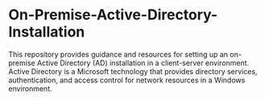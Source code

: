 # On-Premise-Active-Directory-Installation
This repository provides guidance and resources for setting up an on-premise Active Directory (AD) installation in a client-server environment. Active Directory is a Microsoft technology that provides directory services, authentication, and access control for network resources in a Windows environment.
